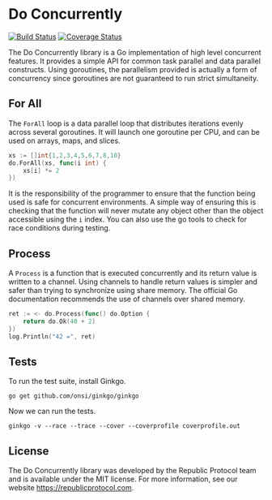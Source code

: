 # Do Concurrently

[![Build Status](https://travis-ci.org/republicprotocol/go-do.svg?branch=master)](https://travis-ci.org/republicprotocol/go-do)
[![Coverage Status](https://coveralls.io/repos/github/republicprotocol/go-do/badge.svg?branch=master)](https://coveralls.io/github/republicprotocol/go-do?branch=master)

The Do Concurrently library is a Go implementation of high level concurrent features. It provides a simple API for common task parallel and data parallel constructs. Using goroutines, the parallelism provided is actually a form of concurrency since goroutines are not guaranteed to run strict simultaneity.

## For All

The `ForAll` loop is a data parallel loop that distributes iterations evenly across several goroutines. It will launch one goroutine per CPU, and can be used on arrays, maps, and slices.

```go
xs := []int{1,2,3,4,5,6,7,8,10}
do.ForAll(xs, func(i int) {
    xs[i] *= 2
})
```

It is the responsibility of the programmer to ensure that the function being used is safe for concurrent environments. A simple way of ensuring this is checking that the function will never mutate any object other than the object accessible using the `i` index. You can also use the go tools to check for race conditions during testing.

## Process

A `Process` is a function that is executed concurrently and its return value is written to a channel. Using channels to handle return values is simpler and safer than trying to synchronize using share memory. The official Go documentation recommends the use of channels over shared memory.

```go
ret := <- do.Process(func() do.Option {
    return do.Ok(40 + 2)
})
log.Println("42 =", ret)
```

## Tests

To run the test suite, install Ginkgo.

```
go get github.com/onsi/ginkgo/ginkgo
```

Now we can run the tests.

```
ginkgo -v --race --trace --cover --coverprofile coverprofile.out
```

## License

The Do Concurrently library was developed by the Republic Protocol team and is available under the MIT license. For more information, see our website https://republicprotocol.com.